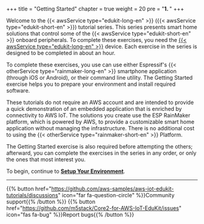 +++
title = "Getting Started"
chapter = true
weight = 20
pre = "<b>1. </b>"
+++

Welcome to the {{< awsService type="edukit-long-en" >}} ({{< awsService type="edukit-short-en" >}}) tutorial series. This series presents smart home solutions that control some of the {{< awsService type="edukit-short-en" >}} onboard peripherals. To complete these exercises, you need the [{{< awsService type="edukit-long-en" >}}](https://www.amazon.com/dp/B08VGRZYJR/) device. Each exercise in the series is designed to be completed in about an hour. 

To complete these exercises, you use can use either Espressif's {{< otherService type="rainmaker-long-en" >}} smartphone application (through iOS or Android), or their command line utility. The Getting Started exercise helps you to prepare your environment and install required software. 

These tutorials do not require an AWS account and are intended to provide a quick demonstration of an embedded application that is enriched by connectivity to AWS IoT. The solutions you create use the ESP RainMaker platform, which is powered by AWS, to provide a customizable smart home application without managing the infrastructure. There is no additional cost to using the {{< otherService type="rainmaker-short-en" >}} Platform.

The Getting Started exercise is also required before attempting the others; afterward, you can complete the exercises in the series in any order, or only the ones that most interest you.

To begin, continue to [**Setup Your Environment**](/en/getting-started/prerequisites.html).


---
{{% button href="https://github.com/aws-samples/aws-iot-edukit-tutorials/discussions" icon="far fa-question-circle" %}}Community support{{% /button %}} {{% button href="https://github.com/m5stack/Core2-for-AWS-IoT-EduKit/issues" icon="fas fa-bug" %}}Report bugs{{% /button %}}
